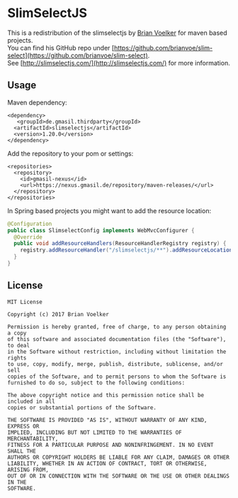 # SlimSelectJS
This is a redistribution of the slimselectjs by [Brian Voelker](https://github.com/brianvoe) for maven based projects.  
You can find his GitHub repo under [https://github.com/brianvoe/slim-select](https://github.com/brianvoe/slim-select).  
See [http://slimselectjs.com/](http://slimselectjs.com/) for more information.

## Usage
Maven dependency:

    <dependency>
	   <groupId>de.gmasil.thirdparty</groupId>
      <artifactId>slimselectjs</artifactId>
      <version>1.20.0</version>
    </dependency>

Add the repository to your pom or settings:

    <repositories>
      <repository>
        <id>gmasil-nexus</id>
        <url>https://nexus.gmasil.de/repository/maven-releases/</url>
      </repository>
    </repositories>

In Spring based projects you might want to add the resource location:

```java
@Configuration
public class SlimselectConfig implements WebMvcConfigurer {
  @Override
  public void addResourceHandlers(ResourceHandlerRegistry registry) {
    registry.addResourceHandler("/slimselectjs/**").addResourceLocations("classpath:/slimselectjs/1.20.0/");
  }
}
```

## License
```
MIT License

Copyright (c) 2017 Brian Voelker

Permission is hereby granted, free of charge, to any person obtaining a copy  
of this software and associated documentation files (the "Software"), to deal  
in the Software without restriction, including without limitation the rights  
to use, copy, modify, merge, publish, distribute, sublicense, and/or sell  
copies of the Software, and to permit persons to whom the Software is  
furnished to do so, subject to the following conditions:

The above copyright notice and this permission notice shall be included in all  
copies or substantial portions of the Software.

THE SOFTWARE IS PROVIDED "AS IS", WITHOUT WARRANTY OF ANY KIND, EXPRESS OR  
IMPLIED, INCLUDING BUT NOT LIMITED TO THE WARRANTIES OF MERCHANTABILITY,  
FITNESS FOR A PARTICULAR PURPOSE AND NONINFRINGEMENT. IN NO EVENT SHALL THE  
AUTHORS OR COPYRIGHT HOLDERS BE LIABLE FOR ANY CLAIM, DAMAGES OR OTHER  
LIABILITY, WHETHER IN AN ACTION OF CONTRACT, TORT OR OTHERWISE, ARISING FROM,  
OUT OF OR IN CONNECTION WITH THE SOFTWARE OR THE USE OR OTHER DEALINGS IN THE  
SOFTWARE.
```

